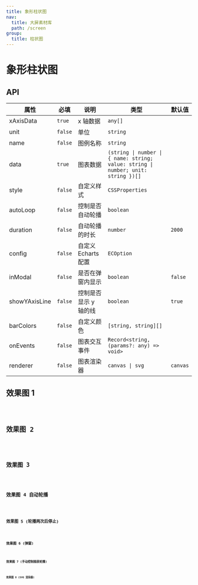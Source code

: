 ```yaml
---
title: 象形柱状图
nav:
  title: 大屏素材库
  path: /screen
group:
  title: 柱状图
---
```


# 象形柱状图

## API

| 属性 | 必填 | 说明 | 类型 | 默认值 |
| --- | --- | --- | --- | --- |
| xAxisData | `true` | x 轴数据 | `any[]` |  |
| unit | `false` | 单位 | `string` |  |
| name | `false` | 图例名称 | `string` |  |
| data | `true` | 图表数据 | `(string \| number \| { name: string; value: string \| number; unit: string })[]` |
| style | `false` | 自定义样式 | `CSSProperties` |  |
| autoLoop | `false` | 控制是否自动轮播 | `boolean` |  |
| duration | `false` | 自动轮播的时长 | `number` | `2000` |
| config | `false` | 自定义 Echarts 配置 | `ECOption` |  |
| inModal | `false` | 是否在弹窗内显示 | `boolean` | `false` |
| showYAxisLine | `false` | 控制是否显示 y 轴的线 | `boolean` | `true` |
| barColors | `false` | 自定义颜色 | `[string, string][]` |  |
| onEvents | `false` | 图表交互事件 | `Record<string, (params?: any) => void>` |  |
| renderer | `false` | 图表渲染器 | `canvas \| svg` | `canvas` |

## 效果图 1

<code src="../../example/PictorialBarDemo/demo1.tsx" background="#040727">

## 效果图 2

<code src="../../example/PictorialBarDemo/demo2.tsx" background="#040727">

## 效果图 3

<code src="../../example/PictorialBarDemo/demo3.tsx" background="#040727">

## 效果图 4 自动轮播

<code src="../../example/PictorialBarDemo/demo4.tsx" background="#040727">

## 效果图 5 (轮播两次后停止)

<code src="../../example/PictorialBarDemo/demo5.tsx" background="#040727">

## 效果图 6 (弹窗)

<code src="../../example/PictorialBarDemo/demo6.tsx" background="#040727">

## 效果图 7 (手动控制图表轮播)

<code src="../../example/PictorialBarDemo/demo7.tsx" background="#040727">

## 效果图 8 (SVG 渲染器)

<code src="../../example/PictorialBarDemo/demo8.tsx" background="#040727">
